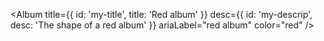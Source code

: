 <Album
  title={{ id: 'my-title', title: 'Red album' }}
  desc={{ id: 'my-descrip', desc: 'The shape of a red album' }}
  ariaLabel="red album"
  color="red"
/>